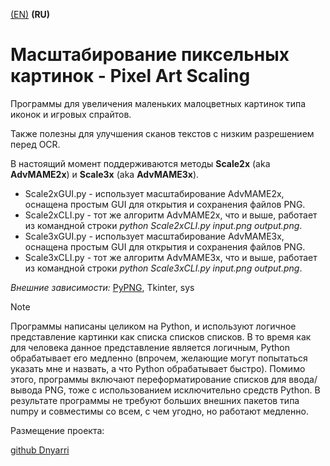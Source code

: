 [(EN)](README.md) **(RU)**

# Масштабирование пиксельных картинок - Pixel Art Scaling

Программы для увеличения маленьких малоцветных картинок типа иконок и игровых спрайтов.

Также полезны для улучшения сканов текстов с низким разрешением перед OCR.

В настоящий момент поддерживаются методы **Scale2x** (aka **AdvMAME2x**) и **Scale3x** (aka **AdvMAME3x**).

- Scale2xGUI.py - использует масштабирование AdvMAME2x, оснащена простым GUI для открытия и сохранения файлов PNG.
- Scale2xCLI.py - тот же алгоритм AdvMAME2x, что и выше, работает из командной строки *python Scale2xCLI.py input.png output.png*.
- Scale3xGUI.py - использует масштабирование AdvMAME3x, оснащена простым GUI для открытия и сохранения файлов PNG.
- Scale3xCLI.py - тот же алгоритм AdvMAME3x, что и выше, работает из командной строки *python Scale3xCLI.py input.png output.png*.

*Внешние зависимости:* [PyPNG](https://gitlab.com/drj11/pypng), Tkinter, sys

> [!NOTE]
> Программы написаны целиком на Python, и используют логичное представление картинки как списка списков списков.
> В то время как для человека данное представление является логичным, Python обрабатывает его медленно (впрочем, желающие могут попытаться указать мне и назвать, а что Python обрабатывает быстро).
> Помимо этого, программы включают переформатирование списков для ввода/вывода PNG, тоже с использованием исключительно средств Python.
> В результате программы не требуют больших внешних пакетов типа numpy и совместимы со всем, с чем угодно, но работают медленно.

Размещение проекта:

[github Dnyarri](https://github.com/Dnyarri/POVmosaic)